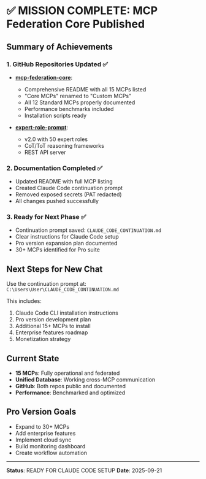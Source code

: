 # ✅ MISSION COMPLETE: MCP Federation Core Published

## Summary of Achievements

### 1. **GitHub Repositories Updated** ✅
- **[mcp-federation-core](https://github.com/justmy2satoshis/mcp-federation-core)**: 
  - Comprehensive README with all 15 MCPs listed
  - "Core MCPs" renamed to "Custom MCPs" 
  - All 12 Standard MCPs properly documented
  - Performance benchmarks included
  - Installation scripts ready

- **[expert-role-prompt](https://github.com/justmy2satoshis/expert-role-prompt)**:
  - v2.0 with 50 expert roles
  - CoT/ToT reasoning frameworks
  - REST API server

### 2. **Documentation Completed** ✅
- Updated README with full MCP listing
- Created Claude Code continuation prompt
- Removed exposed secrets (PAT redacted)
- All changes pushed successfully

### 3. **Ready for Next Phase** ✅
- Continuation prompt saved: `CLAUDE_CODE_CONTINUATION.md`
- Clear instructions for Claude Code setup
- Pro version expansion plan documented
- 30+ MCPs identified for Pro suite

## Next Steps for New Chat

Use the continuation prompt at:
`C:\Users\User\CLAUDE_CODE_CONTINUATION.md`

This includes:
1. Claude Code CLI installation instructions
2. Pro version development plan
3. Additional 15+ MCPs to install
4. Enterprise features roadmap
5. Monetization strategy

## Current State
- **15 MCPs**: Fully operational and federated
- **Unified Database**: Working cross-MCP communication
- **GitHub**: Both repos public and documented
- **Performance**: Benchmarked and optimized

## Pro Version Goals
- Expand to 30+ MCPs
- Add enterprise features
- Implement cloud sync
- Build monitoring dashboard
- Create workflow automation

---
**Status**: READY FOR CLAUDE CODE SETUP
**Date**: 2025-09-21
